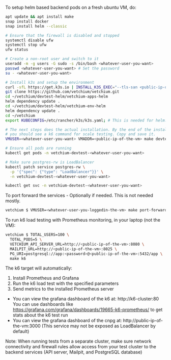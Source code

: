 To setup helm based backend pods on a fresh ubuntu VM, do:
```bash
apt update && apt install make
snap install docker
snap install helm --classic

# Ensure that the firewall is disabled and stopped
systemctl disable ufw
systemctl stop ufw
ufw status

# Create a non-root user and switch to it
useradd -m -g users -G sudo -s /bin/bash <whatever-user-you-want>
passwd <whatever-user-you-want> # Set the password
su - <whatever-user-you-want>

# Install k3s and setup the environment
curl -sfL https://get.k3s.io | INSTALL_K3S_EXEC="--tls-san <public-ip-of-the-vm> --write-kubeconfig-mode 644" sh -
git clone https://github.com/vetchium/vetchium.git
cd ~/vetchium/devtest-helm/vetchium-apps-helm
helm dependency update .
cd ~/vetchium/devtest-helm/vetchium-env-helm
helm dependency update .
cd ~/vetchium
export KUBECONFIG=/etc/rancher/k3s/k3s.yaml; # This is needed for helm. kubectl will work even otherwise via k3s init script

# The next steps does the actual installation. By the end of the installation,
# you should see a k6 command for scale testing. Copy and save it.
VMUSER=<whatever-user-you-want> VMADDR=<public-ip-of-the-vm> make devtest

# Ensure all pods are running
kubectl get pods -n vetchium-devtest-<whatever-user-you-want>

# Make sure postgres-rw is LoadBalancer
kubectl patch service postgres-rw \
  -p '{"spec": {"type": "LoadBalancer"}}' \
  -n vetchium-devtest-<whatever-user-you-want>

kubectl get svc -n vetchium-devtest-<whatever-user-you-want>
```

To port forward the services - Optionally if needed. This is not needed mostly.
```bash
vetchium $ VMUSER=<whatever-user-you-loggedin-the-vm> make port-forward-helm
```

To run k6 load testing with Prometheus monitoring, in your laptop (not the VM):

```bash
vetchium $ TOTAL_USERS=100 \
  TOTAL_PODS=5 \
  VETCHIUM_API_SERVER_URL=http://<public-ip-of-the-vm>:8080 \
  MAILPIT_URL=http://<public-ip-of-the-vm>:8025 \
  PG_URI=postgresql://app:<password>@<public-ip-of-the-vm>:5432/app \
  make k6
```

The k6 target will automatically:
1. Install Prometheus and Grafana
2. Run the k6 load test with the specified parameters
3. Send metrics to the installed Prometheus server

* You can view the grafana dashboard of the k6 at: http://k6-cluster:80 You can use dashboards like https://grafana.com/grafana/dashboards/19665-k6-prometheus/ to get stats about the k6 test run
* You can view the grafana dashboard of the cnpg at: http://public-ip-of-the-vm:3000 (This service may not be exposed as LoadBalancer by default)

Note: When running tests from a separate cluster, make sure network connectivity and firewall rules allow access from your test cluster to the backend services (API server, Mailpit, and PostgreSQL database)
